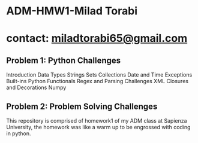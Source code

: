 # ADM-HMW1-Milad Torabi
# contact: miladtorabi65@gmail.com
## Problem 1: Python Challenges
 Introduction
 Data Types
 Strings
 Sets
 Collections
 Date and Time
 Exceptions
 Built-ins
 Python Functionals
 Regex and Parsing Challenges
 XML
 Closures and Decorations
 Numpy
## Problem 2: Problem Solving Challenges
This repository is comprised of homework1 of my ADM class at Sapienza University, 
the homework was like a warm up to be engrossed with coding in python. 
